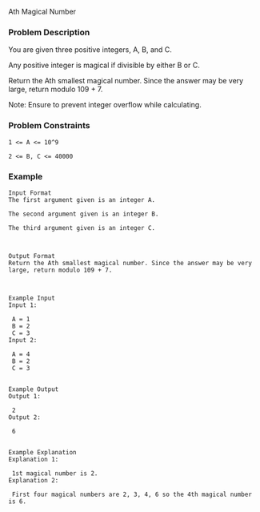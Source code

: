 Ath Magical Number

### Problem Description

You are given three positive integers, A, B, and C.

Any positive integer is magical if divisible by either B or C.

Return the Ath smallest magical number. Since the answer may be very large, return modulo 109 + 7.

Note: Ensure to prevent integer overflow while calculating.

### Problem Constraints

```
1 <= A <= 10^9

2 <= B, C <= 40000
```

### Example

```
Input Format
The first argument given is an integer A.

The second argument given is an integer B.

The third argument given is an integer C.



Output Format
Return the Ath smallest magical number. Since the answer may be very large, return modulo 109 + 7.



Example Input
Input 1:

 A = 1
 B = 2
 C = 3
Input 2:

 A = 4
 B = 2
 C = 3


Example Output
Output 1:

 2
Output 2:

 6


Example Explanation
Explanation 1:

 1st magical number is 2.
Explanation 2:

 First four magical numbers are 2, 3, 4, 6 so the 4th magical number is 6.
```
